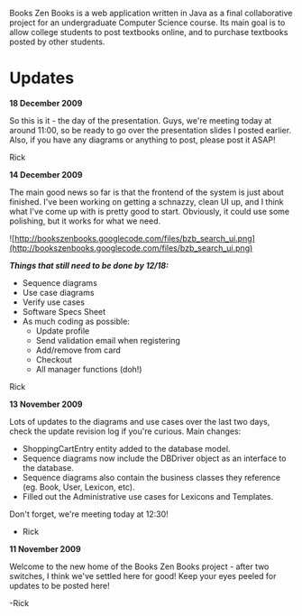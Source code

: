Books Zen Books is a web application written in Java as a final collaborative project for an undergraduate Computer Science course. Its main goal is to allow college students to post textbooks online, and to purchase textbooks posted by other students.

# Updates #

**18 December 2009**

So this is it - the day of the presentation. Guys, we're meeting today at around 11:00, so be ready to go over the presentation slides I posted earlier. Also, if you have any diagrams or anything to post, please post it ASAP!

Rick

**14 December 2009**

The main good news so far is that the frontend of the system is just about finished. I've been working on getting a schnazzy, clean UI up, and I think what I've come up with is pretty good to start. Obviously, it could use some polishing, but it works for what we need.

![http://bookszenbooks.googlecode.com/files/bzb_search_ui.png](http://bookszenbooks.googlecode.com/files/bzb_search_ui.png)

**_Things that still need to be done by 12/18:_**
  * Sequence diagrams
  * Use case diagrams
  * Verify use cases
  * Software Specs Sheet
  * As much coding as possible:
    * Update profile
    * Send validation email when registering
    * Add/remove from card
    * Checkout
    * All manager functions (doh!)

Rick

**13 November 2009**

Lots of updates to the diagrams and use cases over the last two days, check the update revision log if you're curious. Main changes:

  * ShoppingCartEntry entity added to the database model.
  * Sequence diagrams now include the DBDriver object as an interface to the database.
  * Sequence diagrams also contain the business classes they reference (eg. Book, User, Lexicon, etc).
  * Filled out the Administrative use cases for Lexicons and Templates.

Don't forget, we're meeting today at 12:30!

- Rick

**11 November 2009**

Welcome to the new home of the Books Zen Books project - after two switches, I think we've settled here for good! Keep your eyes peeled for updates to be posted here!

-Rick